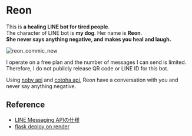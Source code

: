 # Reon

This is **a healing LINE bot for tired people**.  
The character of LINE bot is **my dog**.
Her name is **Reon**.  
**She never says anything negative, and makes you heal and laugh.**

![reon_commic_new](https://user-images.githubusercontent.com/83711779/211139102-f59b03c5-eff7-4c8d-8e4c-ab241ddc300b.jpg)


I operate on a free plan and the number of messages I can send is limited.  
Therefore, I do not publicly release QR code or LINE ID for this bot.  

Using [noby api](https://webapi.cotogoto.ai/) and [cotoha api](https://api.ce-cotoha.com/contents/index.html), Reon have a conversation with you and never say anything negative.

## Reference

- [LINE Messaging APIの仕様](https://developers.line.biz/ja/reference/messaging-api/)
- [flask deploy on render](https://render.com/docs/deploy-flask)
